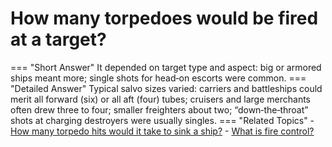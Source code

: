 # How many torpedoes would be fired at a target?

=== "Short Answer"
    It depended on target type and aspect: big or armored ships meant more; single shots for head‑on escorts were common.
=== "Detailed Answer"
    Typical salvo sizes varied: carriers and battleships could merit all forward (six) or all aft (four) tubes; cruisers and large
    merchants often drew three to four; smaller freighters about two; “down‑the‑throat” shots at charging destroyers were usually singles.
=== "Related Topics"
    - [How many torpedo hits would it take to sink a ship?](../FAQs/how-many-torpedo-hits-would-it-take-to-sink-a-ship.md)
    - [What is fire control?](../FAQs/what-is-fire-control.md)